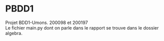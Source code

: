 # PBDD1
Projet BDD1-Umons. 200098 et 200197 <br>
Le fichier main.py dont on parle dans le rapport se trouve dans le dossier algebra.
